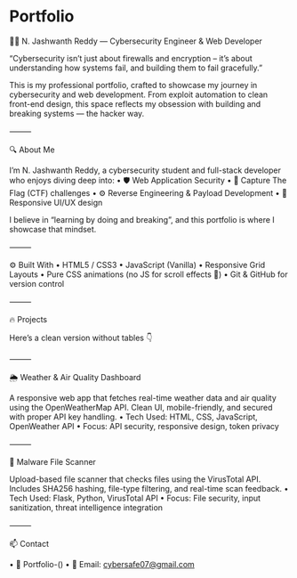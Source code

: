 # Portfolio
👨‍💻 N. Jashwanth Reddy — Cybersecurity Engineer & Web Developer

“Cybersecurity isn’t just about firewalls and encryption – it’s about understanding how systems fail, and building them to fail gracefully.”

This is my professional portfolio, crafted to showcase my journey in cybersecurity and web development. From exploit automation to clean front-end design, this space reflects my obsession with building and breaking systems — the hacker way.

⸻

🔍 About Me

I’m N. Jashwanth Reddy, a cybersecurity student and full-stack developer who enjoys diving deep into:
	•	🛡️ Web Application Security
	•	🧠 Capture The Flag (CTF) challenges
	•	⚙️ Reverse Engineering & Payload Development
	•	🎨 Responsive UI/UX design

I believe in “learning by doing and breaking”, and this portfolio is where I showcase that mindset.

⸻

⚙️ Built With
	•	HTML5 / CSS3
	•	JavaScript (Vanilla)
	•	Responsive Grid Layouts
	•	Pure CSS animations (no JS for scroll effects 👀)
	•	Git & GitHub for version control

⸻

🔥 Projects

Here’s a clean version without tables 👇

⸻

🌦️ Weather & Air Quality Dashboard

A responsive web app that fetches real-time weather data and air quality using the OpenWeatherMap API. Clean UI, mobile-friendly, and secured with proper API key handling.
	•	Tech Used: HTML, CSS, JavaScript, OpenWeather API
	•	Focus: API security, responsive design, token privacy

⸻

🦠 Malware File Scanner

Upload-based file scanner that checks files using the VirusTotal API. Includes SHA256 hashing, file-type filtering, and real-time scan feedback.
	•	Tech Used: Flask, Python, VirusTotal API
	•	Focus: File security, input sanitization, threat intelligence integration

⸻

📫 Contact

 •	🔗 Portfolio-()
 •	📧 Email: cybersafe07@gmail.com
	

